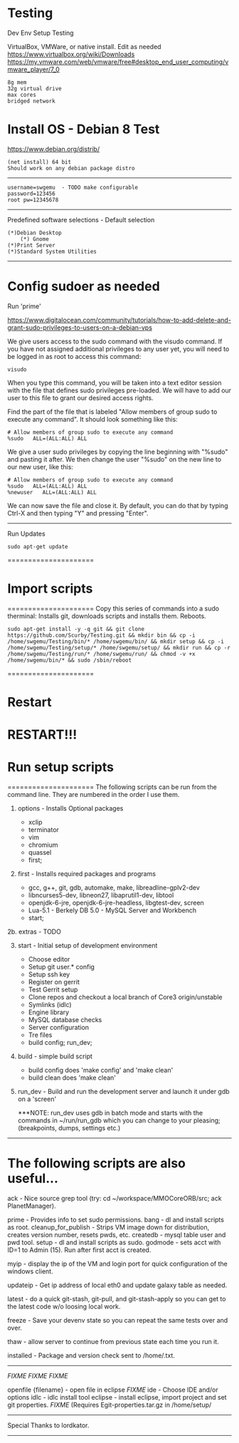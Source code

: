 # Testing
Dev Env Setup Testing

VirtualBox, VMWare, or native install. Edit as needed 
https://www.virtualbox.org/wiki/Downloads 
https://my.vmware.com/web/vmware/free#desktop_end_user_computing/vmware_player/7_0

	8g mem
	32g virtual drive
	max cores
	bridged network

# Install OS - Debian 8 Test
https://www.debian.org/distrib/

	(net install) 64 bit 
	Should work on any debian package distro
****************
	username=swgemu  - TODO make configurable
	password=123456
	root pw=12345678
****************
Predefined software selections - Default selection

	(*)Debian Desktop
	    (*) Gnome
	(*)Print Server
	(*)Standard System Utilities
****************
# Config sudoer as needed 
Run 'prime' 

https://www.digitalocean.com/community/tutorials/how-to-add-delete-and-grant-sudo-privileges-to-users-on-a-debian-vps

We give users access to the sudo command with the visudo command. If you have not assigned additional privileges to any user yet, you will need to be logged in as root to access this command:

	visudo
	
When you type this command, you will be taken into a text editor session with the file that defines sudo privileges pre-loaded. We will have to add our user to this file to grant our desired access rights.

Find the part of the file that is labeled "Allow members of group sudo to execute any command". It should look something like this:

	# Allow members of group sudo to execute any command
	%sudo   ALL=(ALL:ALL) ALL

	
We give a user sudo privileges by copying the line beginning with "%sudo" and pasting it after. We then change the user "%sudo" on the new line to our new user, like this:

	# Allow members of group sudo to execute any command
	%sudo   ALL=(ALL:ALL) ALL
	%newuser   ALL=(ALL:ALL) ALL
	
We can now save the file and close it. By default, you can do that by typing Ctrl-X and then typing "Y" and pressing "Enter".
****************
Run Updates

	sudo apt-get update
=====================
# Import scripts  
=====================
Copy this series of commands into a sudo therminal: Installs git, downloads scripts and installs them. Reboots.

	sudo apt-get install -y -q git && git clone https://github.com/Scurby/Testing.git && mkdir bin && cp -i /home/swgemu/Testing/bin/* /home/swgemu/bin/ && mkdir setup && cp -i /home/swgemu/Testing/setup/* /home/swgemu/setup/ && mkdir run && cp -r /home/swgemu/Testing/run/* /home/swgemu/run/ && chmod -v +x /home/swgemu/bin/* && sudo /sbin/reboot

=====================
# Restart

RESTART!!!
=====================
# Run setup scripts
=====================
The following scripts can be run from the command line. They are numbered in the order I use them.

1. options - Installs Optional packages

	- xclip 
	- terminator 
	- vim 
	- chromium 
	- quassel
	- first;
        
2. first - Installs required packages and programs

	- gcc, g++, git, gdb, automake, make, libreadline-gplv2-dev
	- libncurses5-dev, libneon27, libaprutil1-dev, libtool
	- openjdk-6-jre, openjdk-6-jre-headless, libgtest-dev, screen
	- Lua-5.1 - Berkely DB 5.0 - MySQL Server and Workbench
	- start;

2b. extras - TODO

3. start - Initial setup of development environment

	- Choose editor
	- Setup git user.* config
	- Setup ssh key
	- Register on gerrit
	- Test Gerrit setup
	- Clone repos and checkout a local branch of Core3 origin/unstable
	- Symlinks (idlc)
	- Engine library
	- MySQL database checks
	- Server configuration
	- Tre files
	- build config; run_dev;

4. build - simple build script

	- build config does 'make config' and 'make clean'
	- build clean does 'make clean'

5. run_dev - Build and run the development server and launch it under gdb on a 'screen'

	***NOTE: run_dev uses gdb in batch mode and starts with the commands
	in ~/run/run_gdb which you can change to your pleasing;
	(breakpoints, dumps, settings etc.)

**************************************************************************************
# The following scripts are also useful...

ack - Nice source grep tool (try: cd ~/workspace/MMOCoreORB/src; ack PlanetManager).

prime - Provides info to set sudo permissions.
bang - dl and install scripts as root.
cleanup_for_publish - Strips VM image down for distribution, creates version number, resets pwds, etc.
createdb - mysql table user and pwd tool.
setup - dl and install scripts as sudo.
godmode - sets acct with ID=1 to Admin (15). Run after first acct is created.

myip -  display the ip of the VM and login port for quick configuration of the windows client.

updateip - Get ip address of local eth0 and update galaxy table as needed.

latest - do a quick git-stash, git-pull, and git-stash-apply so you can get to the latest code w/o loosing local work.

freeze - Save your devenv state so you can repeat the same tests over and over.

thaw - allow server to continue from previous state each time you run it.

installed - Package and version check sent to /home/<file>.txt.

**************************************************************************************
*FIXME* *FIXME* *FIXME*

openfile {filename} - open file in eclipse *FIXME*
ide - Choose IDE and/or options
idlc - idlc install tool
eclipse - install eclipse, import project and set git properties. *FIXME*
	(Requires Egit-properties.tar.gz in /home/setup/

**************************************************************************************
Special Thanks to lordkator.
**************************************************************************************
